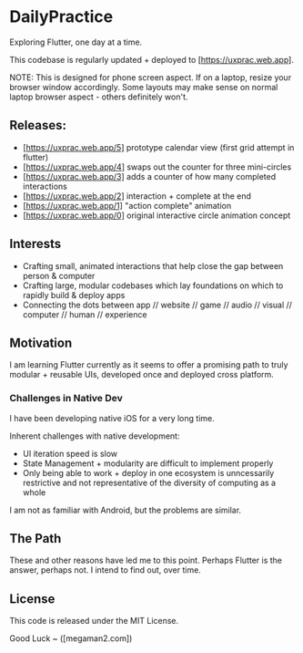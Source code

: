 # DailyPractice

Exploring Flutter, one day at a time.

This codebase is regularly updated + deployed to [https://uxprac.web.app].

NOTE: This is designed for phone screen aspect. If on a laptop, resize
your browser window accordingly. Some layouts may make sense on normal
laptop browser aspect - others definitely won't.

## Releases:

- [https://uxprac.web.app/5] prototype calendar view (first grid attempt in flutter)
- [https://uxprac.web.app/4] swaps out the counter for three mini-circles
- [https://uxprac.web.app/3] adds a counter of how many completed interactions
- [https://uxprac.web.app/2] interaction + complete at the end
- [https://uxprac.web.app/1] "action complete" animation
- [https://uxprac.web.app/0] original interactive circle animation concept

## Interests

- Crafting small, animated interactions that help close the gap between person & computer
- Crafting large, modular codebases which lay foundations on which to rapidly build & deploy apps
- Connecting the dots between app // website // game // audio // visual // computer // human // experience

## Motivation

I am learning Flutter currently as it seems to offer a promising path to
truly modular + reusable UIs, developed once and deployed cross platform.


### Challenges in Native Dev

I have been developing native iOS for a very long time.

Inherent challenges with native development:

- UI iteration speed is slow 
- State Management + modularity are difficult to implement properly
- Only being able to work + deploy in one ecosystem is unncessarily restrictive and not representative of the diversity of computing as a whole

I am not as familiar with Android, but the problems are similar.

## The Path 

These and other reasons have led me to this point. Perhaps Flutter is the answer, perhaps not. I intend to find out, over time.

## License

This code is released under the MIT License.

Good Luck ~
([megaman2.com])
